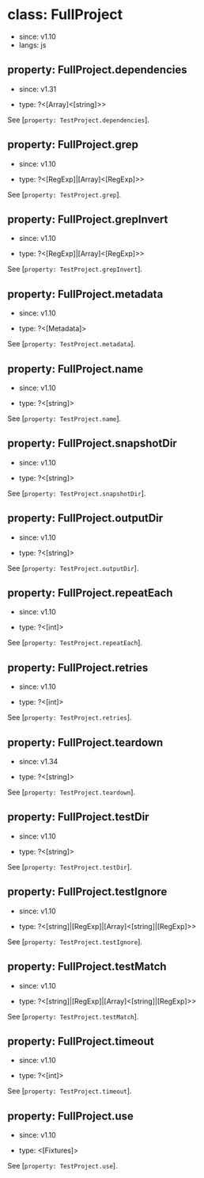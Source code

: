 # class: FullProject
* since: v1.10
* langs: js

## property: FullProject.dependencies
* since: v1.31
- type: ?<[Array]<[string]>>

See [`property: TestProject.dependencies`].

## property: FullProject.grep
* since: v1.10
- type: ?<[RegExp]|[Array]<[RegExp]>>

See [`property: TestProject.grep`].

## property: FullProject.grepInvert
* since: v1.10
- type: ?<[RegExp]|[Array]<[RegExp]>>

See [`property: TestProject.grepInvert`].

## property: FullProject.metadata
* since: v1.10
- type: ?<[Metadata]>

See [`property: TestProject.metadata`].

## property: FullProject.name
* since: v1.10
- type: ?<[string]>

See [`property: TestProject.name`].

## property: FullProject.snapshotDir
* since: v1.10
- type: ?<[string]>

See [`property: TestProject.snapshotDir`].

## property: FullProject.outputDir
* since: v1.10
- type: ?<[string]>

See [`property: TestProject.outputDir`].

## property: FullProject.repeatEach
* since: v1.10
- type: ?<[int]>

See [`property: TestProject.repeatEach`].

## property: FullProject.retries
* since: v1.10
- type: ?<[int]>

See [`property: TestProject.retries`].

## property: FullProject.teardown
* since: v1.34
- type: ?<[string]>

See [`property: TestProject.teardown`].

## property: FullProject.testDir
* since: v1.10
- type: ?<[string]>

See [`property: TestProject.testDir`].

## property: FullProject.testIgnore
* since: v1.10
- type: ?<[string]|[RegExp]|[Array]<[string]|[RegExp]>>

See [`property: TestProject.testIgnore`].

## property: FullProject.testMatch
* since: v1.10
- type: ?<[string]|[RegExp]|[Array]<[string]|[RegExp]>>

See [`property: TestProject.testMatch`].

## property: FullProject.timeout
* since: v1.10
- type: ?<[int]>

See [`property: TestProject.timeout`].

## property: FullProject.use
* since: v1.10
- type: <[Fixtures]>

See [`property: TestProject.use`].
